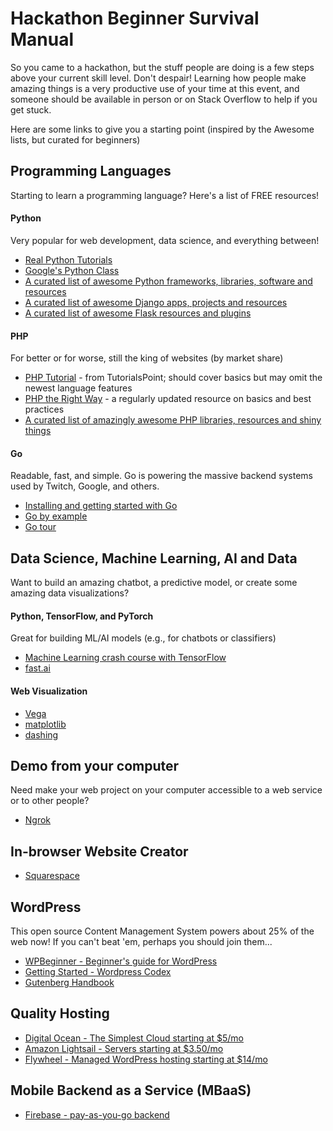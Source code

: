 # Hackathon Beginner Survival Manual

So you came to a hackathon, but the stuff people are doing is a few steps above your current skill level. Don't despair! Learning how people make amazing things is a very productive use of your time at this event, and someone should be available in person or on Stack Overflow to help if you get stuck.

Here are some links to give you a starting point (inspired by the Awesome lists, but curated for beginners)

## Programming Languages
Starting to learn a programming language?  Here's a list of FREE resources!
#### Python
Very popular for web development, data science, and everything between!  
- [Real Python Tutorials](https://realpython.com/)
- [Google's Python Class](https://developers.google.com/edu/python/)
- [A curated list of awesome Python frameworks, libraries, software and resources](https://github.com/vinta/awesome-python)
- [A curated list of awesome Django apps, projects and resources](https://github.com/rosarior/awesome-django)
- [A curated list of awesome Flask resources and plugins](https://github.com/humiaozuzu/awesome-flask)
#### PHP
For better or for worse, still the king of websites (by market share)  
- [PHP Tutorial](https://www.tutorialspoint.com/php/) - from TutorialsPoint; should cover basics but may omit the newest language features
- [PHP the Right Way](https://phptherightway.com/) - a regularly updated resource on basics and best practices
- [A curated list of amazingly awesome PHP libraries, resources and shiny things](https://github.com/ziadoz/awesome-php)
#### Go
Readable, fast, and simple. Go is powering the massive backend systems used by Twitch, Google, and others.
- [Installing and getting started with Go](https://golang.org/doc/)
- [Go by example](https://gobyexample.com/)
- [Go tour](https://tour.golang.org/welcome/1)

## Data Science, Machine Learning, AI and Data
Want to build an amazing chatbot, a predictive model, or create some amazing data visualizations?
#### Python, TensorFlow, and PyTorch
Great for building ML/AI models (e.g., for chatbots or classifiers)
- [Machine Learning crash course with TensorFlow](https://developers.google.com/machine-learning/crash-course/)
- [fast.ai](https://www.fast.ai/)
#### Web Visualization
- [Vega](https://vega.github.io/)
- [matplotlib](https://matplotlib.org/)
- [dashing](https://github.com/Shopify/dashing)

## Demo from your computer
Need make your web project on your computer accessible to a web service or to other people?
- [Ngrok](https://ngrok.com/)

## In-browser Website Creator
- [Squarespace](https://www.squarespace.com/)

## WordPress
This open source Content Management System powers about 25% of the web now! If you can't beat 'em, perhaps you should join them...
- [WPBeginner - Beginner's guide for WordPress](https://www.wpbeginner.com/)
- [Getting Started - Wordpress Codex](https://codex.wordpress.org/Getting_Started_with_WordPress)
- [Gutenberg Handbook](https://wordpress.org/gutenberg/handbook/)

## Quality Hosting
- [Digital Ocean - The Simplest Cloud starting at $5/mo](https://www.digitalocean.com/)
- [Amazon Lightsail - Servers starting at $3.50/mo](https://aws.amazon.com/lightsail/)
- [Flywheel - Managed WordPress hosting starting at $14/mo](https://getflywheel.com/)

## Mobile Backend as a Service (MBaaS)
- [Firebase - pay-as-you-go backend](https://firebase.google.com/)
